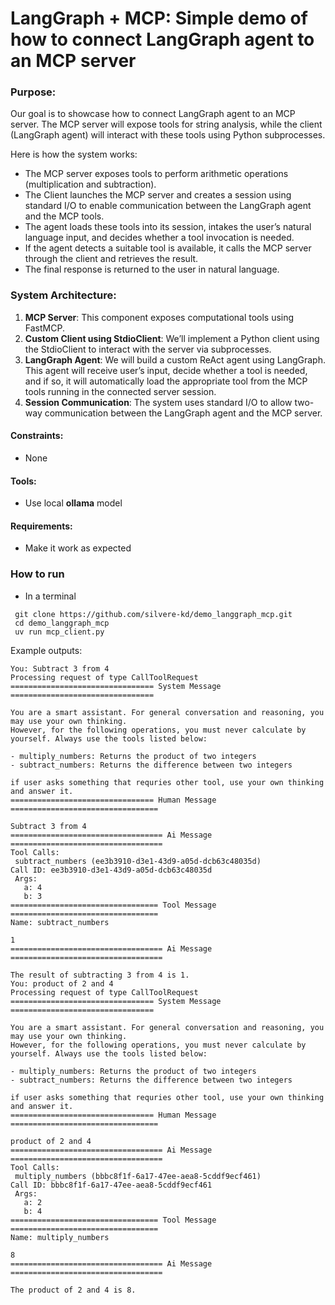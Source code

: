 # LangGraph + MCP: Simple demo of how to connect LangGraph agent to an MCP server

### **Purpose**:

Our goal is to showcase how to connect LangGraph agent to an MCP server. The MCP server will expose tools for string analysis, while the client (LangGraph agent) will interact with these tools using Python subprocesses.

Here is how the system works:

 - The MCP server exposes tools to perform arithmetic operations (multiplication and subtraction).
 - The Client launches the MCP server and creates a session using standard I/O to enable communication between the LangGraph agent and the MCP tools.
 - The agent loads these tools into its session, intakes the user’s natural language input, and decides whether a tool invocation is needed.
 - If the agent detects a suitable tool is available, it calls the MCP server through the client and retrieves the result.
 - The final response is returned to the user in natural language.

### **System Architecture**:

 1. **MCP Server**: This component exposes computational tools using FastMCP.
 2. **Custom Client using StdioClient**: We’ll implement a Python client using the StdioClient to interact with the server via subprocesses.
 3. **LangGraph Agent**: We will build a custom ReAct agent using LangGraph. This agent will receive user’s input, decide whether a tool is needed, and if so, it will automatically load the appropriate tool from the MCP tools running in the connected server session.
 4. **Session Communication**: The system uses standard I/O to allow two-way communication between the LangGraph agent and the MCP server.

#### **Constraints**:

 - None


#### **Tools**:

 - Use local **ollama** model

#### **Requirements**:
 - Make it work as expected



### How to run

 - In a terminal

 ```
  git clone https://github.com/silvere-kd/demo_langgraph_mcp.git
  cd demo_langgraph_mcp
  uv run mcp_client.py
 ```

 Example outputs:

 ```
 You: Subtract 3 from 4
Processing request of type CallToolRequest
================================ System Message ================================

You are a smart assistant. For general conversation and reasoning, you may use your own thinking.
However, for the following operations, you must never calculate by yourself. Always use the tools listed below:

- multiply_numbers: Returns the product of two integers
- subtract_numbers: Returns the difference between two integers

if user asks something that requries other tool, use your own thinking and answer it.
================================ Human Message =================================

Subtract 3 from 4
================================== Ai Message ==================================
Tool Calls:
  subtract_numbers (ee3b3910-d3e1-43d9-a05d-dcb63c48035d)
 Call ID: ee3b3910-d3e1-43d9-a05d-dcb63c48035d
  Args:
    a: 4
    b: 3
================================= Tool Message =================================
Name: subtract_numbers

1
================================== Ai Message ==================================

The result of subtracting 3 from 4 is 1.
You: product of 2 and 4
Processing request of type CallToolRequest
================================ System Message ================================

You are a smart assistant. For general conversation and reasoning, you may use your own thinking.
However, for the following operations, you must never calculate by yourself. Always use the tools listed below:

- multiply_numbers: Returns the product of two integers
- subtract_numbers: Returns the difference between two integers

if user asks something that requries other tool, use your own thinking and answer it.
================================ Human Message =================================

product of 2 and 4
================================== Ai Message ==================================
Tool Calls:
  multiply_numbers (bbbc8f1f-6a17-47ee-aea8-5cddf9ecf461)
 Call ID: bbbc8f1f-6a17-47ee-aea8-5cddf9ecf461
  Args:
    a: 2
    b: 4
================================= Tool Message =================================
Name: multiply_numbers

8
================================== Ai Message ==================================

The product of 2 and 4 is 8.

 ```